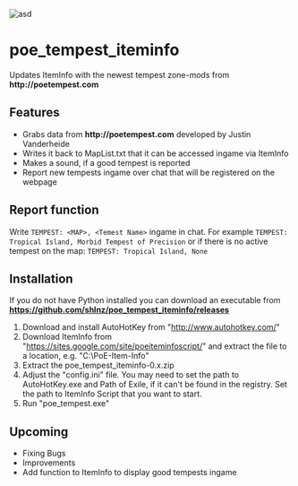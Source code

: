 ![asd](http://i.imgur.com/ajf4S5e.png?1)

# poe_tempest_iteminfo
Updates ItemInfo with the newest tempest zone-mods from __http://poetempest.com__

## Features
- Grabs data from __http://poetempest.com__ developed by Justin Vanderheide
- Writes it back to MapList.txt that it can be accessed ingame via ItemInfo
- Makes a sound, if a good tempest is reported
- Report new tempests ingame over chat that will be registered on the webpage

## Report function
Write `TEMPEST: <MAP>, <Temest Name>` ingame in chat.
For example `TEMPEST: Tropical Island, Morbid Tempest of Precision`
or if there is no active tempest on the map: `TEMPEST: Tropical Island, None`

## Installation
If you do not have Python installed you can download an executable from __https://github.com/shlnz/poe_tempest_iteminfo/releases__

1. Download and install AutoHotKey from "http://www.autohotkey.com/"
2. Download ItemInfo from "https://sites.google.com/site/poeiteminfoscript/"
   and extract the file to a location, e.g. "C:\PoE-Item-Info"
3. Extract the poe_tempest_iteminfo-0.x.zip
4. Adjust the "config.ini" file. You may need to set the path to AutoHotKey.exe and Path of Exile, if it can't be found in the registry. Set the path to ItemInfo Script that you want to start.
5. Run "poe_tempest.exe"

## Upcoming
- Fixing Bugs
- Improvements
- Add function to ItemInfo to display good tempests ingame
